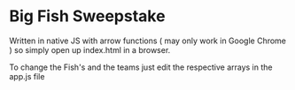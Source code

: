 # Big Fish Sweepstake

Written in native JS with arrow functions ( may only work in Google Chrome ) so simply open up index.html in a browser.

To change the Fish's and the teams just edit the respective arrays in the app.js file
